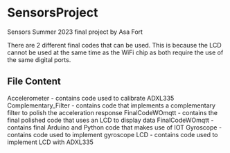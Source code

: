 # SensorsProject
Sensors Summer 2023 final project by Asa Fort

There are 2 different final codes that can be used. This is because the LCD cannot be used at the same time as the WiFi chip as both require the use of the same digital ports. 

File Content
-------
Accelerometer - contains code used to calibrate ADXL335
Complementary_Filter - contains code that implements a complementary filter to polish the acceleration response
FinalCodeWOmqtt - contains the final polished code that uses an LCD to display data
FinalCodeWOmqtt - contains final Arduino and Python code that makes use of IOT
Gyroscope - contains code used to implement gyroscope
LCD - contains code used to implement LCD with ADXL335
